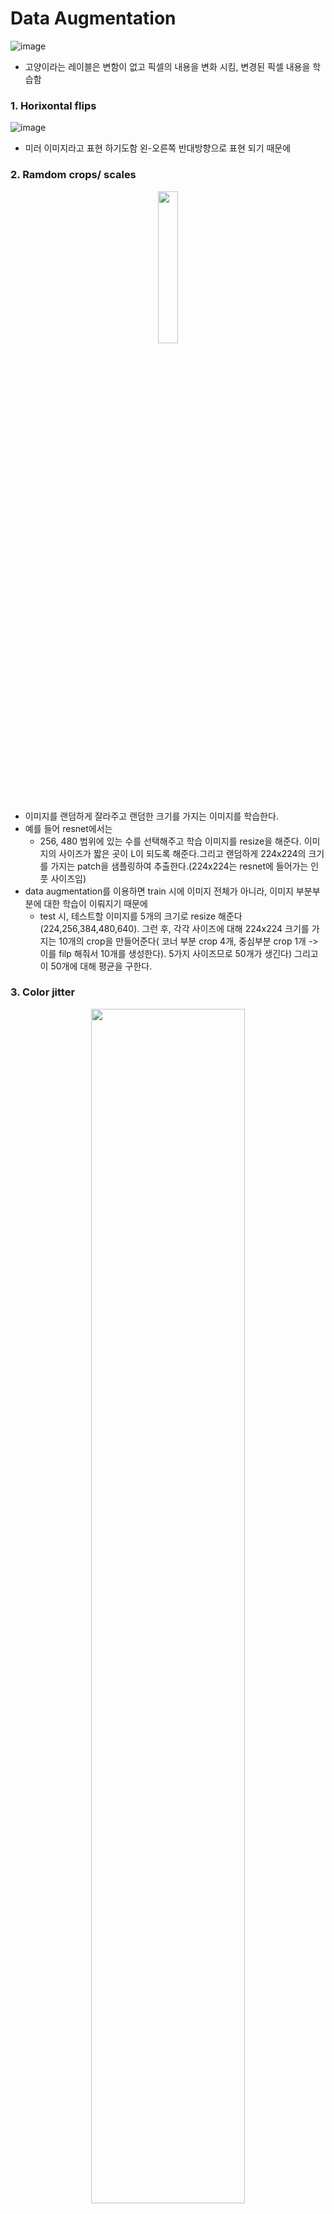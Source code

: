 # Data Augmentation
![image](https://user-images.githubusercontent.com/56099627/71350115-ea63bc80-25b3-11ea-8195-a5c613500f97.png)  
- 고양이라는 레이블은 변함이 없고 픽셀의 내용을 변화 시킴, 변경된 픽셀 내용을 학습함
### 1. Horixontal flips
![image](https://user-images.githubusercontent.com/56099627/71350233-3878c000-25b4-11ea-8a6e-53f28d850e0e.png)  
- 미러 이미지라고 표현 하기도함 왼-오른쪽 반대방향으로 표현 되기 때문에  
### 2. Ramdom crops/ scales  
<p align="center"><img width="25%" src="https://user-images.githubusercontent.com/56099627/71351500-2d735f00-25b7-11ea-83d8-28024569123c.png" /></p>  
  
- 이미지를 랜덤하게 잘라주고 랜덤한 크기를 가지는 이미지를 학습한다.  
- 예를 들어 resnet에서는  
  - 256, 480 범위에 있는 수를 선택해주고 학습 이미지를 resize을 해준다. 이미지의 사이즈가 짧은 곳이 L이 되도록 해준다.그리고 랜덤하게 224x224의 크기를 가지는 patch을 샘플링하여 추출한다.(224x224는 resnet에 들어가는 인풋 사이즈임)  
- data augmentation를 이용하면 train 시에 이미지 전체가 아니라, 이미지 부분부분에 대한 학습이 이뤄지기 때문에  
  - test 시, 테스트할 이미지를 5개의 크기로 resize 해준다(224,256,384,480,640). 그런 후, 각각 사이즈에 대해 224x224 크기를 가지는 10개의 crop을 만들어준다( 코너 부분 crop 4개, 중심부분 crop 1개 -> 이를 filp 해줘서 10개를 생성한다). 5가지 사이즈므로 50개가 생긴다) 그리고 이 50개에 대해 평균을 구한다.  
### 3. Color jitter
<p align="center"><img width="70%" src="https://user-images.githubusercontent.com/56099627/71352309-5268d180-25b9-11ea-9c48-d286d075cfc1.png" /></p> 
  
- simple 방법: contrast을 jittering 시켜주는 방법(위 그림 예)
- 복잡한 방법: 이미지의 R, G, B 각각 채널에 PCA을 적용해줌. 각각 채널에 대해 principle componenet direction이 얻게될 것임. 컬러가 변화해 가는 방향성을 파악하게 함. principle componenet direction에 따른 컬러의 offset을 샘플링해줌(색을 보정시켜줌). offset을 이미지의 모든 픽셀에 더해준다.  
### Data Augmentation 요점 및 결론  
![image](https://user-images.githubusercontent.com/56099627/71352869-c9529a00-25ba-11ea-9365-02a05d781ba4.png)  
- training은 랜덤 노이즈를 더해주는 구조?  
- testing은 더해준 노이즈를 평균화해주는 구조? (average out)  
- 구현하기에 간단하므로 사용하는 편이 좋으며 데이터양이 적을땐 사용하라.  
  
# Trainsfer Leaning  
![image](https://user-images.githubusercontent.com/56099627/71353533-afb25200-25bc-11ea-861c-1199f8f70341.png)  
- image net과 같이 데이터가 충분할 땐 1번과 같이 training, 학습 데이터가 매우 작을 땐 2번과 같이 아랫단(fc-1000, siftmax)에서 training, 학습할 데이터 양이 조금 있다면 finetuning으로 아랫단(conv-512, conv-512, maxpool, fc-4096, fc-4096, fc-1000, siftmax)에서 training 함
- Trainsfer Leaning 방법으로 학습하는 것이 처음부터 학습시키는 것보다 일반적으로 성능이 잘나온다. 이유는 이미지넷으로 학습시킨 pre-training 이미지(이미지넷 이미지)와 유사한 이미지로 classficaation을 해야하는 경우라면, 끝쪽만 학습시켜도 좋은 성과를 가진다. 이미지넷과 전혀 관련없는 이미지(의료 CT, MRI 데이터)을 아랫단만 아니라 상대적으로 상위 단까지 학습시켜야만 함. 관련없는 이미지로 학습 시키는데도 왜 성능이 좋아지냐면, 필터를 보면 앞단에선 로우레벨 feature의 이미지를 학습하고 뒷단으로 갈수록 추상적인 feature를 학습 하기 때문에 그 어떤 이미지를 학습하는데 도움이 된다.
- 학습 모델의 재사용
  
# convolutions  
### how to stack them  
![image](https://user-images.githubusercontent.com/56099627/71354998-face6400-25c0-11ea-9dfe-31c69ef9abe1.png)  
- 3x3 conv layer을 2번 stack 하는 것은 signle 5x5 convlution 하는 것과 같다
![image](https://user-images.githubusercontent.com/56099627/71354972-e7bb9400-25c0-11ea-93b6-8a32a5cf6c86.png)  
- 3x3 conv layer을 3번 stack 하는 것은 signle 7x7 convlution 하는 것과 같다
<p align="center"><img width="60%" src="https://user-images.githubusercontent.com/56099627/71355251-cb6c2700-25c1-11ea-8a52-81e7f738a2ac.png" /></p>  
  
- 7x7 filter을 한번에 사용하는 것보단 3x3 filter을 3번을 쓰는게 **파라마터가 더 적고(연산량 줄고)** 3개의 layer을 거치면서 **relu 등의 activation을 거치면서 nonlinearity 측면에서 더 좋아지게 된다**. (작은 필터의 강력함!)
![image](https://user-images.githubusercontent.com/56099627/71355552-c3f94d80-25c2-11ea-828c-c2ef54aae603.png)  
![image](https://user-images.githubusercontent.com/56099627/71355907-e17ae700-25c3-11ea-9c20-d9bc0309925c.png)  
- (그림) 그렇다면 3x3 filter 보다 더 작은 1x1 filter을 사용하면 되지 왜 사용하지 않느냐
  - 1x1 conv layer을 활용하는것을 'Network in network'이라 표현하고 'bottleneck convolution'이라 함
  - 이러한 방법은 유용성이 많이 입증 되었는데 googlenet 또는 Resnet 에서 쓰인다
- 1x1xcxc/2 + 3x3xc/2xc/2 + 1x1xc/2xc = 3.25 c_2 parameters
- 3x3xcxc = 9 c_2 parameters  
### how to compute them
![image](https://user-images.githubusercontent.com/56099627/71356718-649d3c80-25c6-11ea-9d6c-e2a8ec7ab8ee.png)   
**(implementing convolutions 예1) im2col**  
- matrix multiplication은 원래가 빠른 연산인데 대부분의 모든 플랫폼에서 아주 잘 최적화하여 구현해 놓은 상태 임  
- convolution을 martix multiplication으로 표현 해볼수 있지 않을까  
  
![image](https://user-images.githubusercontent.com/56099627/71357142-f8233d00-25c7-11ea-8e0b-05ca2ec2c6d4.png)  
  
![image](https://user-images.githubusercontent.com/56099627/71357087-bc887300-25c7-11ea-88f8-59165eceac69.png)  
**(implementing convolutions 예1) FFT**   
- 신호 f와 신호 g를 컨볼루션하는 것은 푸리에 트랜스폼의 요소간 곱을 하는 것과 동일하다 
- fast fourier trainsform 과 그 역행렬을 매우 빠르게 계산해내는 알고리즘임
![image](https://user-images.githubusercontent.com/56099627/71357021-759a7d80-25c7-11ea-9d0f-de46782c1d05.png)  
- 녹색이 스피트업 된 결과인데 필터가 큰 경우엔 적용효과가 좋지만 필터가 작은 경우 효과가 좋지 않다





  
참고  
[1] http://cs231n.stanford.edu/2016/syllabus.html, (설명) Andu song  
[2] https://www.youtube.com/watch?v=8kzgwfNSDfk, cs231n 11강 CNNs in practice
